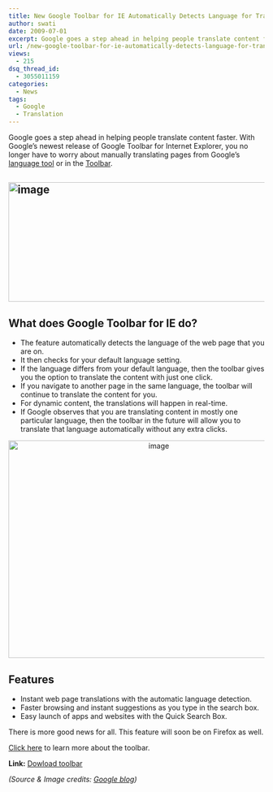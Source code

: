 ```yaml
---
title: New Google Toolbar for IE Automatically Detects Language for Translation
author: swati
date: 2009-07-01
excerpt: Google goes a step ahead in helping people translate content faster. With Google’s newest release of Google Toolbar for Internet Explorer, you no longer have to worry about manually translating pages from Google’s language tool or in the Toolbar.
url: /new-google-toolbar-for-ie-automatically-detects-language-for-translation/
views:
  - 215
dsq_thread_id:
  - 3055011159
categories:
  - News
tags:
  - Google
  - Translation
---
```

<p style="text-align: left">
  Google goes a step ahead in helping people translate content faster. With Google’s newest release of Google Toolbar for Internet Explorer, you no longer have to worry about manually translating pages from Google’s <a href="http://www.google.com/language_tools" onclick="_gaq.push(['_trackEvent', 'outbound-article', 'http://www.google.com/language_tools', 'language tool']);" >language tool</a> or in the <a href="http://www.google.com/support/toolbar/bin/answer.py?hl=en&answer=20871" onclick="_gaq.push(['_trackEvent', 'outbound-article', 'http://www.google.com/support/toolbar/bin/answer.py?hl=en&answer=20871', 'Toolbar']);" >Toolbar</a>.
</p>

## <img class="size-full wp-image-11684 aligncenter" src="http://cdn.devilsworkshop.org/files/2009/07/image.jpg" alt="image" width="507" height="235" />

## **What does Google Toolbar for IE do?**

  * The feature automatically detects the language of the web page that you are on.
  * It then checks for your default language setting.
  * If the language differs from your default language, then the toolbar gives you the option to translate the content with just one click.
  * If you navigate to another page in the same language, the toolbar will continue to translate the content for you.
  * For dynamic content, the translations will happen in real-time.
  * If Google observes that you are translating content in mostly one particular language, then the toolbar in the future will allow you to translate that language automatically without any extra clicks.

<p style="text-align: center">
  <img class="aligncenter" style="border: 0pt none" src="http://cdn.devilsworkshop.org/files/2009/07/image.png" border="0" alt="image" width="576" height="428" />
</p>

## **Features**

  * Instant web page translations with the automatic language detection.
  * Faster browsing and instant suggestions as you type in the search box.
  * Easy launch of apps and websites with the Quick Search Box.

There is more good news for all. This feature will soon be on Firefox as well.

<a href="http://www.google.com/support/toolbar/bin/answer.py?answer=81376&hl=en" onclick="_gaq.push(['_trackEvent', 'outbound-article', 'http://www.google.com/support/toolbar/bin/answer.py?answer=81376&hl=en', 'Click here']);" >Click here</a> to learn more about the toolbar.

**Link:** <a href="http://www.google.com/toolbar/ie/#tbbrand=GZEZ&utm_campaign=en&utm_source=en-et-gblog&utm_medium=et&rd=f" onclick="_gaq.push(['_trackEvent', 'outbound-article', 'http://www.google.com/toolbar/ie/#tbbrand=GZEZ&utm_campaign=en&utm_source=en-et-gblog&utm_medium=et&rd=f', 'Dowload toolbar']);" >Dowload toolbar</a>

*(Source & Image credits: <a href="http://googleblog.blogspot.com/2009/06/toolbar-now-with-advanced-translation.html" onclick="_gaq.push(['_trackEvent', 'outbound-article', 'http://googleblog.blogspot.com/2009/06/toolbar-now-with-advanced-translation.html', 'Google blog']);" >Google blog</a>)*

[ ][1]

 [1]: http://cdn.devilsworkshop.org/files/2009/07/clip-image0022.jpg
